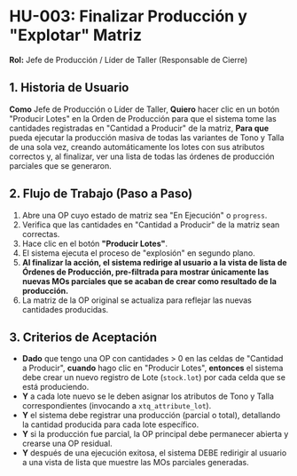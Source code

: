 # HU-003: Finalizar Producción y "Explotar" Matriz
**Rol:** Jefe de Producción / Líder de Taller (Responsable de Cierre)

## 1. Historia de Usuario
**Como** Jefe de Producción o Líder de Taller,
**Quiero** hacer clic en un botón "Producir Lotes" en la Orden de Producción para que el sistema tome las cantidades registradas en "Cantidad a Producir" de la matriz,
**Para que** pueda ejecutar la producción masiva de todas las variantes de Tono y Talla de una sola vez, creando automáticamente los lotes con sus atributos correctos y, al finalizar, ver una lista de todas las órdenes de producción parciales que se generaron.

## 2. Flujo de Trabajo (Paso a Paso)
1. Abre una OP cuyo estado de matriz sea "En Ejecución" o `progress`.
2. Verifica que las cantidades en "Cantidad a Producir" de la matriz sean correctas.
3. Hace clic en el botón **"Producir Lotes"**.
4. El sistema ejecuta el proceso de "explosión" en segundo plano.
5. **Al finalizar la acción, el sistema redirige al usuario a la vista de lista de Órdenes de Producción, pre-filtrada para mostrar únicamente las nuevas MOs parciales que se acaban de crear como resultado de la producción.**
6. La matriz de la OP original se actualiza para reflejar las nuevas cantidades producidas.

## 3. Criterios de Aceptación
- **Dado** que tengo una OP con cantidades > 0 en las celdas de "Cantidad a Producir", **cuando** hago clic en "Producir Lotes", **entonces** el sistema debe crear un nuevo registro de Lote (`stock.lot`) por cada celda que se está produciendo.
- **Y** a cada lote nuevo se le deben asignar los atributos de Tono y Talla correspondientes (invocando a `xtq_attribute_lot`).
- **Y** el sistema debe registrar una producción (parcial o total), detallando la cantidad producida para cada lote específico.
- **Y** si la producción fue parcial, la OP principal debe permanecer abierta y crearse una OP residual.
- **Y** después de una ejecución exitosa, el sistema DEBE redirigir al usuario a una vista de lista que muestre las MOs parciales generadas.
